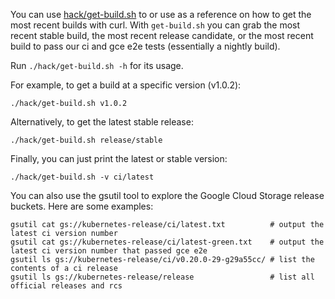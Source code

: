 ---
---

You can use [hack/get-build.sh](http://releases.k8s.io/{{page.githubbranch}}/hack/get-build.sh) to or use as a reference on how to get the most recent builds with curl. With `get-build.sh` you can grab the most recent stable build, the most recent release candidate, or the most recent build to pass our ci and gce e2e tests (essentially a nightly build).

Run `./hack/get-build.sh -h` for its usage.

For example, to get a build at a specific version (v1.0.2):

```shell
./hack/get-build.sh v1.0.2
```

Alternatively, to get the latest stable release:

```shell
./hack/get-build.sh release/stable
```

Finally, you can just print the latest or stable version:

```shell
./hack/get-build.sh -v ci/latest
```

You can also use the gsutil tool to explore the Google Cloud Storage release buckets. Here are some examples:

```shell
gsutil cat gs://kubernetes-release/ci/latest.txt          # output the latest ci version number
gsutil cat gs://kubernetes-release/ci/latest-green.txt    # output the latest ci version number that passed gce e2e
gsutil ls gs://kubernetes-release/ci/v0.20.0-29-g29a55cc/ # list the contents of a ci release
gsutil ls gs://kubernetes-release/release                 # list all official releases and rcs
```
